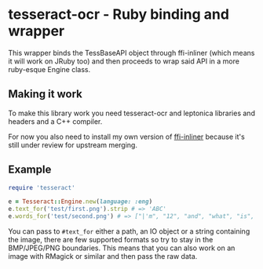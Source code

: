 tesseract-ocr - Ruby binding and wrapper
========================================
This wrapper binds the TessBaseAPI object through ffi-inliner (which means it will work on JRuby too)
and then proceeds to wrap said API in a more ruby-esque Engine class.

Making it work
--------------
To make this library work you need tesseract-ocr and leptonica libraries and headers and a C++ compiler.

For now you also need to install my own version of [ffi-inliner](https://github.com/meh/ffi-inliner)
because it's still under review for upstream merging.

Example
-------

```ruby
require 'tesseract'

e = Tesseract::Engine.new(language: :eng)
e.text_for('test/first.png').strip # => 'ABC'
e.words_for('test/second.png') # => ["|'m", "12", "and", "what", "is", "this.", "INSTALL", "GENTOO", "OH", "HAI", "1234"]
```

You can pass to `#text_for` either a path, an IO object or a string containing the image,
there are few supported formats so try to stay in the BMP/JPEG/PNG boundaries. This means
that you can also work on an image with RMagick or similar and then pass the raw data.
